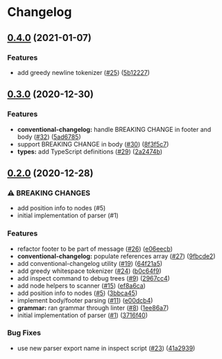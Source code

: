 # Changelog

## [0.4.0](https://www.github.com/conventional-commits/parser/compare/v0.3.0...v0.4.0) (2021-01-07)


### Features

* add greedy newline tokenizer ([#25](https://www.github.com/conventional-commits/parser/issues/25)) ([5b12227](https://www.github.com/conventional-commits/parser/commit/5b12227426d8c2f0ec3c88eb58ba8cf76d76246a))

## [0.3.0](https://www.github.com/conventional-commits/parser/compare/v0.2.0...v0.3.0) (2020-12-30)


### Features

* **conventional-changelog:** handle BREAKING CHANGE in footer and body ([#32](https://www.github.com/conventional-commits/parser/issues/32)) ([5ad6785](https://www.github.com/conventional-commits/parser/commit/5ad678567d429174e1ec1eb709a6dd6547f6f2a8))
* support BREAKING CHANGE in body ([#30](https://www.github.com/conventional-commits/parser/issues/30)) ([8f3f5c7](https://www.github.com/conventional-commits/parser/commit/8f3f5c77fec0bea267d92bd0ca71ed8b49edf5a9))
* **types:** add TypeScript definitions ([#29](https://www.github.com/conventional-commits/parser/issues/29)) ([2a2474b](https://www.github.com/conventional-commits/parser/commit/2a2474b1bfe700d693b495cb3498fa9163801d7a))

## [0.2.0](https://www.github.com/conventional-commits/parser/compare/v0.1.0...v0.2.0) (2020-12-28)


### ⚠ BREAKING CHANGES

* add position info to nodes (#5)
* initial implementation of parser (#1)

### Features

* refactor footer to be part of message ([#26](https://www.github.com/conventional-commits/parser/issues/26)) ([e06eecb](https://www.github.com/conventional-commits/parser/commit/e06eecb3e8fe9b8418f4584c995cbfcbce4b0f08))
* **conventional-changelog:** populate references array ([#27](https://www.github.com/conventional-commits/parser/issues/27)) ([9fbcde2](https://www.github.com/conventional-commits/parser/commit/9fbcde234af26a2b6865d6d549dfe077fd14ce1b))
* add conventional-changelog utility ([#19](https://www.github.com/conventional-commits/parser/issues/19)) ([64f21a5](https://www.github.com/conventional-commits/parser/commit/64f21a583766704f35f0c2306c0b477bd6cc1900))
* add greedy whitespace tokenizer ([#24](https://www.github.com/conventional-commits/parser/issues/24)) ([b0c64f9](https://www.github.com/conventional-commits/parser/commit/b0c64f9adfb93b29d9e0d522a63cf6e97c22a97f))
* add inspect command to debug trees ([#9](https://www.github.com/conventional-commits/parser/issues/9)) ([2967cc4](https://www.github.com/conventional-commits/parser/commit/2967cc48febd88a6a6a3b4c9fb0e8707cfc0ae99))
* add node helpers to scanner ([#15](https://www.github.com/conventional-commits/parser/issues/15)) ([ef8a6ca](https://www.github.com/conventional-commits/parser/commit/ef8a6ca2fc965487324747a6c88ba3129218482b))
* add position info to nodes ([#5](https://www.github.com/conventional-commits/parser/issues/5)) ([3bbca45](https://www.github.com/conventional-commits/parser/commit/3bbca4556d2561d4031f10e45c0481c15a639ec5))
* implement body/footer parsing ([#11](https://www.github.com/conventional-commits/parser/issues/11)) ([e00dcb4](https://www.github.com/conventional-commits/parser/commit/e00dcb472a9e9dcf8f1fb8df7b85fae9a2998656))
* **grammar:** ran grammar through linter ([#8](https://www.github.com/conventional-commits/parser/issues/8)) ([1ee86a7](https://www.github.com/conventional-commits/parser/commit/1ee86a7ad82374e46f33c0b865114bb914db5481))
* initial implementation of parser ([#1](https://www.github.com/conventional-commits/parser/issues/1)) ([3716f40](https://www.github.com/conventional-commits/parser/commit/3716f40f1f193d24cebe6a1e9e3efb301191cddd))


### Bug Fixes

* use new parser export name in inspect script ([#23](https://www.github.com/conventional-commits/parser/issues/23)) ([41a2939](https://www.github.com/conventional-commits/parser/commit/41a293961bde9d3ec7d4dca2d2196810acd6ab06))
